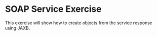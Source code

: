 # SOAP Service Exercise

This exercise will show how to create objects from the service response using JAXB.

